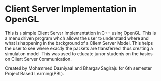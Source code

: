 # Client Server Implementation in OpenGL
This is a simple Client Server Implementation in C++ using OpenGL. This is a menu driven program which allows the user to understand where and what is happening in the background of a Client Server Model. This helps the user to see where exactly the packets are transferred, thus creating a simulation model. This was used to educate junior students on the basics on Client Server Communication. 

Created by Mohammed Daaniyaal and Bhargav Sagiraju for 6th semester Project Based Learning(PBL).

